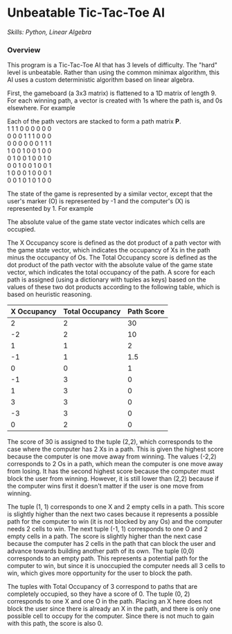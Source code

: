 
# Unbeatable Tic-Tac-Toe AI
*Skills: Python, Linear Algebra*

### Overview
This program is a Tic-Tac-Toe AI that has 3 levels of difficulty. The "hard" level is unbeatable. Rather than using the common minimax algorithm, this AI uses a custom deterministic algorithm based on linear algebra. 

First, the gameboard (a 3x3 matrix) is flattened to a 1D matrix of length 9. For each winning path, a vector is created with 1s where the path is, and 0s elsewhere. For example



Each of the path vectors are stacked to form a path matrix __P__.\
1  1  1  0  0  0  0  0  0\
0  0  0  1  1  1  0  0  0\
0  0  0  0  0  0  1  1  1\
1  0  0  1  0  0  1  0  0\
0  1  0  0  1  0  0  1  0\
0  0  1  0  0  1  0  0  1\
1  0  0  0  1  0  0  0  1\
0  0  1  0  1  0  1  0  0

The state of the game is represented by a similar vector, except that the user's marker (O) is represented by -1 and the computer's (X) is represented by 1. For example


The absolute value of the game state vector indicates which cells are occupied. 

The X Occupancy score is defined as the dot product of a path vector with the game state vector, which indicates the occupancy of Xs in the path minus the occupancy of Os. The Total Occupancy score is defined as the dot product of the path vector with the absolute value of the game state vector, which indicates the total occupancy of the path. A score for each path is assigned (using a dictionary with tuples as keys) based on the values of these two dot products according to the following table, which is based on heuristic reasoning.

|X Occupancy|Total Occupancy|Path Score|
|-----------|---------------|----------|
|     2     |       2       |    30    | 
|    -2     |       2       |    10    |
|     1     |       1       |     2    |
|    -1     |       1       |   1.5    |
|     0     |       0       |     1    |
|    -1     |       3       |     0    |
|     1     |       3       |     0    |
|     3     |       3       |     0    |
|    -3     |       3       |     0    |
|     0     |       2       |     0    |

The score of 30 is assigned to the tuple (2,2), which corresponds to the case where the computer has 2 Xs in a path. This is given the highest score because the computer is one move away from winning. The values (-2,2) corresponds to 2 Os in a path, which mean the computer is one move away from losing. It has the second highest score because the computer must block the user from winning. However, it is still lower than (2,2) because if the computer wins first it doesn't matter if the user is one move from winning. 

The tuple (1, 1) corresponds to one X and 2 empty cells in a path. This score is slightly higher than the next two cases because it represents a possible path for the computer to win (it is not blocked by any Os) and the computer needs 2 cells to win. The next tuple (-1, 1) corresponds to one O and 2 empty cells in a path. The score is slightly higher than the next case because the computer has 2 cells in the path that can block the user and advance towards building another path of its own. The tuple (0,0) corresponds to an empty path. This represents a potential path for the computer to win, but since it is unoccupied the computer needs all 3 cells to win, which gives more opportunity for the user to block the path. 

The tuples with Total Occupancy of 3 correspond to paths that are completely occupied, so they have a score of 0. The tuple (0, 2) corresponds to one X and one O in the path. Placing an X here does not block the user since there is already an X in the path, and there is only one possible cell to occupy for the computer. Since there is not much to gain with this path, the score is also 0.








